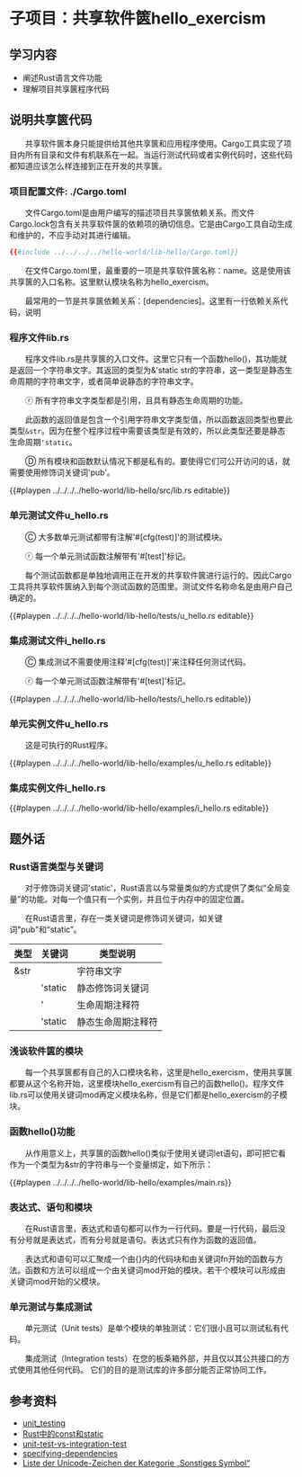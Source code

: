# 子项目：共享软件篋hello_exercism

## 学习内容
- 阐述Rust语言文件功能
- 理解项目共享篋程序代码

## 说明共享篋代码

　　共享软件篋本身只能提供给其他共享篋和应用程序使用。Cargo工具实现了项目内所有目录和文件有机联系在一起。当运行测试代码或者实例代码时，这些代码都知道应该怎么样连接到正在开发的共享篋。

### 项目配置文件: ./Cargo.toml

　　文件Cargo.toml是由用户编写的描述项目共享篋依赖关系。而文件Cargo.lock包含有关共享软件篋的依赖项的确切信息。它是由Cargo工具自动生成和维护的，不应手动对其进行编辑。

```toml
{{#include ../../../../hello-world/lib-hello/Cargo.toml}}
```

　　在文件Cargo.toml里，最重要的一项是共享软件篋名称：name。这是使用该共享篋的入口名称。这里默认模块名称为hello_exercism。

　　最常用的一节是共享篋依赖关系：[dependencies]。这里有一行依赖关系代码，说明

### 程序文件lib.rs

　　程序文件lib.rs是共享篋的入口文件。这里它只有一个函数hello()，其功能就是返回一个字符串文字。其返回的类型为&'static str的字符串，这一类型是静态生命周期的字符串文字，或者简单说静态的字符串文字。

　　ⓡ 所有字符串文字类型都是引用，且具有静态生命周期的功能。

　　此函数的返回值是包含一个引用字符串文字类型值，所以函数返回类型也要此类型`&str`。因为在整个程序过程中需要该类型是有效的，所以此类型还要是静态生命周期`'static`。

　　Ⓓ 所有模块和函数默认情况下都是私有的。要使得它们可公开访问的话，就需要使用修饰词关键词'pub'。

{{#playpen ../../../../hello-world/lib-hello/src/lib.rs editable}}

### 单元测试文件u_hello.rs

　　Ⓒ 大多数单元测试都带有注解'#[cfg(test)]'的测试模块。

　　ⓡ 每一个单元测试函数注解带有'#[test]'标记。

　　每个测试函数都是单独地调用正在开发的共享软件篋进行运行的。因此Cargo工具将共享软件篋纳入到每个测试函数的范围里。测试文件名称命名是由用户自己确定的。

{{#playpen ../../../../hello-world/lib-hello/tests/u_hello.rs editable}}

### 集成测试文件i_hello.rs

　　Ⓒ 集成测试不需要使用注释'#[cfg(test)]'来注释任何测试代码。

　　ⓡ 每一个单元测试函数注解带有'#[test]'标记。

{{#playpen ../../../../hello-world/lib-hello/tests/i_hello.rs editable}}

### 单元实例文件u_hello.rs

　　这是可执行的Rust程序。

{{#playpen ../../../../hello-world/lib-hello/examples/u_hello.rs editable}}

### 集成实例文件i_hello.rs

{{#playpen ../../../../hello-world/lib-hello/examples/i_hello.rs editable}}

## 题外话

### Rust语言类型与关键词

　　对于修饰词关键词'static'，Rust语言以与常量类似的方式提供了类似“全局变量”的功能。对每一个值只有一个实例，并且位于内存中的固定位置。

　　在Rust语言里，存在一类关键词是修饰词关键词，如关键词"pub"和“static”。

| 类型 | 关键词 | 类型说明 |
|---|---|---|
| &str |  	| 字符串文字 |
|  	| 'static | 静态修饰词关键词 |
|  	| ' | 生命周期注释符 |
|  	| 'static | 静态生命周期注释符 |

### 浅谈软件篋的模块

　　每一个共享篋都有自己的入口模块名称，这里是hello_exercism，使用共享篋都要从这个名称开始，这里模块hello_exercism有自己的函数hello()。程序文件lib.rs可以使用关键词mod再定义模块名称，但是它们都是hello_exercism的子模块。


### 函数hello()功能

　　从作用意义上，共享篋的函数hello()类似于使用关键词let语句，即可把它看作为一个类型为&str的字符串与一个变量绑定，如下所示：

{{#playpen ../../../../hello-world/lib-hello/examples/main.rs}}

### 表达式、语句和模块

　　在Rust语言里，表达式和语句都可以作为一行代码。要是一行代码，最后没有分号就是表达式，而有分号就是语句。表达式只有作为函数的返回值。

　　表达式和语句可以汇聚成一个由{}内的代码块和由关键词fn开始的函数与方法。函数和方法可以组成一个由关键词mod开始的模块。若干个模块可以形成由关键词mod开始的父模块。

### 单元测试与集成测试

　　单元测试（Unit tests）是单个模块的单独测试：它们很小且可以测试私有代码。

　　集成测试（Integration tests）在您的板条箱外部，并且仅以其公共接口的方式使用其他任何代码。 它们的目的是测试库的许多部分能否正常协同工作。

## 参考资料
- [unit_testing](https://doc.rust-lang.org/rust-by-example/testing/unit_testing.html)
- [Rust中的const和static](https://blog.csdn.net/s_lisheng/article/details/79287713)
- [unit-test-vs-integration-test](https://www.guru99.com/unit-test-vs-integration-test.html)
- [specifying-dependencies](https://doc.rust-lang.org/cargo/reference/specifying-dependencies.html)
- [Liste der Unicode-Zeichen der Kategorie „Sonstiges Symbol“](https://www.compart.com/de/unicode/category/So)